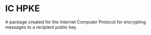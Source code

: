 # IC HPKE

A package created for the Internet Computer Protocol for encrypting messages to
a recipient public key.

